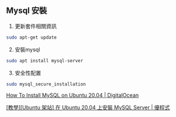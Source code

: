 ## Mysql 安裝

1. 更新套件相關資訊
```sh
sudo apt-get update
```

2. 安裝mysql

```sh
sudo apt install mysql-server
```

3. 安全性配置

```sh
sudo mysql_secure_installation
```

[How To Install MySQL on Ubuntu 20.04 | DigitalOcean](https://www.digitalocean.com/community/tutorials/how-to-install-mysql-on-ubuntu-20-04)

[[教學][Ubuntu 架站] 在 Ubuntu 20.04 上安裝 MySQL Server | 優程式](https://ui-code.com/archives/293)